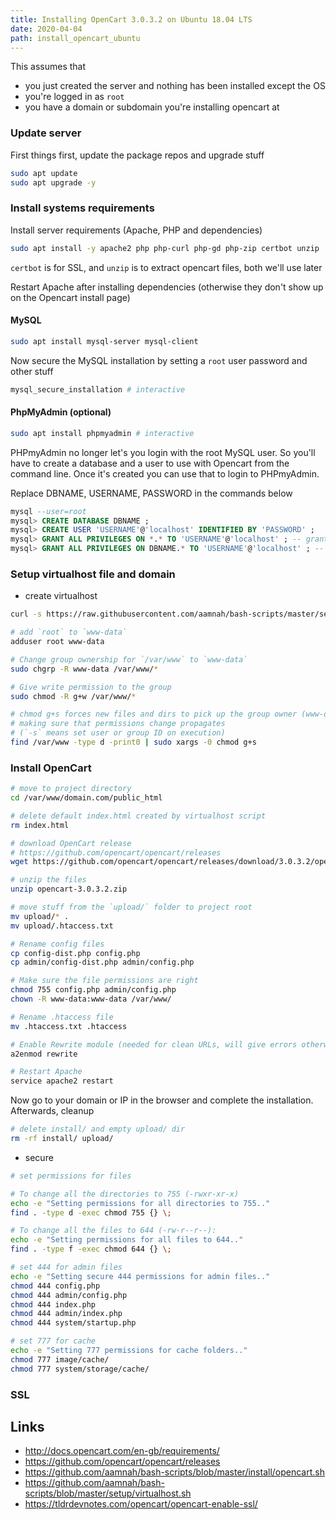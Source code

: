 ```yaml
---
title: Installing OpenCart 3.0.3.2 on Ubuntu 18.04 LTS
date: 2020-04-04
path: install_opencart_ubuntu
---
```


This assumes that

- you just created the server and nothing has been installed except the OS
- you're logged in as `root`
- you have a domain or subdomain you're installing opencart at

### Update server

First things first, update the package repos and upgrade stuff

```bash
sudo apt update
sudo apt upgrade -y
```

### Install systems requirements

Install server requirements (Apache, PHP and dependencies)

```bash
sudo apt install -y apache2 php php-curl php-gd php-zip certbot unzip
```

`certbot` is for SSL, and `unzip` is to extract opencart files, both we'll use later

Restart Apache after installing dependencies (otherwise they don't show up on the Opencart install page)

#### MySQL

```bash
sudo apt install mysql-server mysql-client
```

Now secure the MySQL installation by setting a `root` user password and other stuff

```bash
mysql_secure_installation # interactive
```

#### PhpMyAdmin (optional)

```bash
sudo apt install phpmyadmin # interactive
```

PHPmyAdmin no longer let's you login with the root MySQL user. So you'll have to create a database and a user to use with Opencart from the command line. Once it's created you can use that to login to PHPmyAdmin.

Replace DBNAME, USERNAME, PASSWORD in the commands below

```sql
mysql --user=root
mysql> CREATE DATABASE DBNAME ;
mysql> CREATE USER 'USERNAME'@'localhost' IDENTIFIED BY 'PASSWORD' ;
mysql> GRANT ALL PRIVILEGES ON *.* TO 'USERNAME'@'localhost' ; -- grant access to ALL MySQL databases
mysql> GRANT ALL PRIVILEGES ON DBNAME.* TO 'USERNAME'@'localhost' ; -- grant access to Opencart database
```

### Setup virtualhost file and domain

- create virtualhost

```bash
curl -s https://raw.githubusercontent.com/aamnah/bash-scripts/master/setup/virtualhost.sh | bash -s mydomain.com
```

```bash
# add `root` to `www-data`
adduser root www-data

# Change group ownership for `/var/www` to `www-data`
sudo chgrp -R www-data /var/www/*

# Give write permission to the group
sudo chmod -R g+w /var/www/*

# chmod g+s forces new files and dirs to pick up the group owner (www-data),
# making sure that permissions change propagates
# (`-s` means set user or group ID on execution)
find /var/www -type d -print0 | sudo xargs -0 chmod g+s
```

### Install OpenCart

```bash
# move to project directory
cd /var/www/domain.com/public_html

# delete default index.html created by virtualhost script
rm index.html

# download OpenCart release
# https://github.com/opencart/opencart/releases
wget https://github.com/opencart/opencart/releases/download/3.0.3.2/opencart-3.0.3.2.zip

# unzip the files
unzip opencart-3.0.3.2.zip

# move stuff from the `upload/` folder to project root
mv upload/* .
mv upload/.htaccess.txt

# Rename config files
cp config-dist.php config.php
cp admin/config-dist.php admin/config.php

# Make sure the file permissions are right
chmod 755 config.php admin/config.php
chown -R www-data:www-data /var/www/

# Rename .htaccess file
mv .htaccess.txt .htaccess

# Enable Rewrite module (needed for clean URLs, will give errors otherwise)
a2enmod rewrite

# Restart Apache
service apache2 restart
```

Now go to your domain or IP in the browser and complete the installation. Afterwards, cleanup

```bash
# delete install/ and empty upload/ dir
rm -rf install/ upload/
```

- secure

```bash
# set permissions for files

# To change all the directories to 755 (-rwxr-xr-x)
echo -e "Setting permissions for all directories to 755.."
find . -type d -exec chmod 755 {} \;

# To change all the files to 644 (-rw-r--r--):
echo -e "Setting permissions for all files to 644.."
find . -type f -exec chmod 644 {} \;

# set 444 for admin files
echo -e "Setting secure 444 permissions for admin files.."
chmod 444 config.php
chmod 444 admin/config.php
chmod 444 index.php
chmod 444 admin/index.php
chmod 444 system/startup.php

# set 777 for cache
echo -e "Setting 777 permissions for cache folders.."
chmod 777 image/cache/
chmod 777 system/storage/cache/
```

### SSL

## Links

- http://docs.opencart.com/en-gb/requirements/
- https://github.com/opencart/opencart/releases
- https://github.com/aamnah/bash-scripts/blob/master/install/opencart.sh
- https://github.com/aamnah/bash-scripts/blob/master/setup/virtualhost.sh
- https://tldrdevnotes.com/opencart/opencart-enable-ssl/
